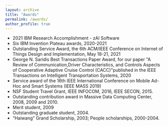 ```yaml
---
layout: archive
title: "Awards"
permalink: /awards/
author_profile: true
---
```

* 2021 IBM Research Accomplishment - zAI Software
* Six IBM Invention Plateau awards, 2020-2021
* Outstanding Service Award, the 6th ACM/IEEE Conference on Internet of Things Design and Implementation, May 18-21, 2021
* George N. Saridis Best Transactions Paper Award, for our paper "A Review of Communication,Driver Characteristics, and Controls Aspects of Cooperative Adaptive Cruise Control (CACC)"published in the IEEE Transactions on Intelligent Transportation Systems, 2020
* Service award of the 16th IEEE International Conference on Mobile Ad-Hoc and Smart Systems (IEEE MASS 2019)
* NSF Student Travel Grant, IEEE INFOCOM, 2016, IEEE SECON, 2015.
* Outstanding contribution award in Massive Data Computing Center, 2008, 2009 and 2010.
*  Merit student, 2009
* Outstanding graduate student, 2004.
* “Haiwang” Grand Scholarship, 2003; People scholarships, 2000-2004.